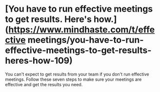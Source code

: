
# [You have to run effective meetings to get results. Here's how.](https://www.mindhaste.com/t/effective meetings/you-have-to-run-effective-meetings-to-get-results-heres-how-109)

You can't expect to get results from your team if you don't run effective meetings. Follow these seven steps to make sure your meetings are effective and get the results you need.
    